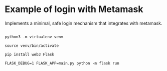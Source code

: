 # Example of login with Metamask

Implements a minimal, safe login mechanism that integrates with metamask.


```

python3 -m virtualenv venv

source venv/bin/activate

pip install web3 Flask

FLASK_DEBUG=1 FLASK_APP=main.py python -m flask run
```